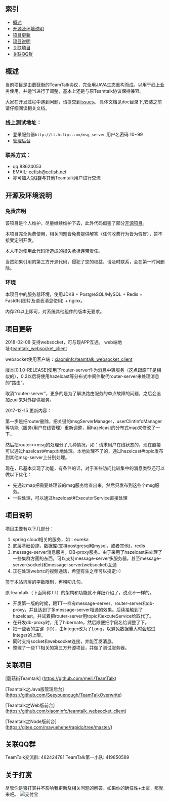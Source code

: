 ## 索引
- [概述](#概述)
- [开源及环境说明](#开源及环境说明)
- [项目更新](#项目更新)
- [项目说明](#项目说明)
- [关联项目](#关联项目)
- [关联QQ群](#关联QQ群)

## 概述

当前项目是由蘑菇街的TeamTalk协议，完全用JAVA生态重构而成。以用于线上业务使用，并适当进行了调整，基本上还是与原Teamtalk协议保持兼容。

大家在开发过程中遇到问题，请提交到[issues](https://github.com/ccfish86/sctalk/issues/)。
具体文档见doc目录下,安装之前请仔细阅读相关文档。

### 线上测试地址：
* 登录服务器`http://tt.hifipi.com/msg_server` 用户名密码 10~99
* [管理后台](http://tt.hifipi.com/admin/)

### 联系方式：
* qq:88624053
* EMAIL: ccfish@ccfish.net
* 亦可加入[QQ群](#关联QQ群)与其他Teamtalk用户进行交流

## 开源及环境说明

### 免责声明

该项目是个人维护，尽量继续维护下去，此外代码借鉴了部分[开源项目](#关联项目)。

本项目完全免费使用，相关问题皆免费提供解答（任何收费行为皆为假冒），暂不接受定制开发。

本人不对使用此代码所造成的损失承担连带责任。

当然如果引用的第三方开源代码，侵犯了您的权益，请及时联系，会在第一时间删除。

### 环境

本项目中的服务器环境，使用JDK8 + PostgreSQL/MySQL + Redis + Fastdfs(图片及语音消息使用) + nginx。

内存2G以上即可，对系统其他组件的版本无要求。

## 项目更新

2018-02-08 支持websocket，可与现APP互通。
web端地址:[teamtalk_websocket_client](http://tt.hifipi.com/teamtalk_websocket_client/)

websocket使用客户端：[xiaominfc/teamtalk_websocket_client](https://github.com/xiaominfc/teamtalk_websocket_client)

版本[0.1.0-RELEASE]使用了router-server作为消息中转服务（这点跟原TT是相似的），0.2以后将使用hazelcast等分布式中间件取代router-server来处理消息的“路由”。

取消“router-server”，更多的是为了解决路由服务的单点故障的问题，之后会追加zuul来对外提供服务。

2017-12-15 更新内容：

第一步是把router删除，把关键的msgServerManager，userClintInfoManager等功能（服务/用户在线管理）重新调整，用hazelcast的分布式map来修改了一下。

然后把router<>msg的处理分了几种情况，如：请求用户在线状态的，现在直接可以通过hazelcast#map本地处理。本地处理不了的，通过hazelcast#topic发布到其他msg-server上分别处理。

现在，已基本实现了功能，有条件的话，对于某些访问比较集中的消息类型还可以做以下优化：

 - 先通过map把需要处理该的msg服务给查出来，然后只发布到这些个msg服务。
 - 一些处理，可以通过hazelcast#ExecutorService直接处理

## 项目说明
项目主要有以下几部分：
 1. spring cloud相关的服务，如：eureka
 2. 底层基础设施，数据库(支持postgresql和mysql，或者其他)，redis
 3. message-server消息服务，DB-proxy服务。由于采用了hazelcast来处理了一些集群方面的东西，可以支持message-server多服务器，甚至message-server(socket)和message-server(websocket)互通
 4. 正在处理webrtc的视频通话，希望有生之年可以搞定:-)

签于本站坑爹的字数限制，再唠叨几句。

原Teamtalk（下面简称TT）的架构和功能就不详细介绍了，说点不一样的。

 - 开发第一版的时候，跟TT一样有message-server、router-server和db-proxy，并且达到了多message-server相通的效果。后续接触到了hazelcast，并试着把router-server用topic和excuteService给取代了。
 - 在开发db-proxy时，用了hibernate，然后顺便把字段名给调整了下。
 - 把一些表的主键（ID），由Integer改为了Long，以避免数据量大时会超过Integer的上限。
 - 同时支持socket和websocket连接，并能互发消息。
 - 整理了一些TT相关的第三方开源项目，并做了测试服务器。

## 关联项目

[蘑菇街Teamtalk] (https://github.com/meili/TeamTalk)

[Teamtalk之Java版管理后台] (https://github.com/Seeyouenough/TeamTalkOverwrite)

[Teamtalk之Web版前台] (https://github.com/xiaominfc/teamtalk_websocket_client)

[Teamtalk之Node版前台] (https://gitee.com/mayuehehe/rapido/tree/master/)

## 关联QQ群
TeamTalk交流群: 462424781
TeamTalk第一小队: 419850589

## 关于打赏
尽管你是否打赏并不影响我更新及相关问题的解答，如果你的确任性+土豪，那就来吧。
![支付宝](//jvue.ccfish.net/1527212947124.jpg)

